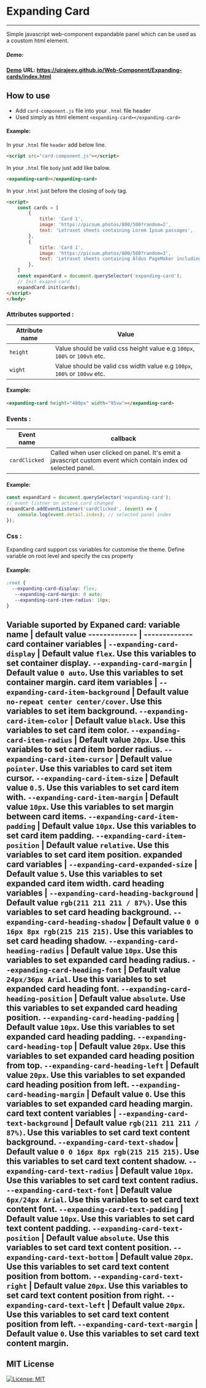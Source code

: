 # Expanding Card
------------------------------------------------------------------------------------------------
 Simple javascript web-component expandable panel which can be used as a coustom html element.
 ##### Demo:
**[Demo](https://uirajeev.github.io/Web-Component/Expanding-cards/index.html)**
**URL: https://uirajeev.github.io/Web-Component/Expanding-cards/index.html**
## How to use 
- Add `card-component.js` file into your `.html` file header
- Used simply as html element `<expanding-card></expanding-card>`

#### Example:
In your `.html` file `header` add below line.
```html
<script src="card-component.js"></script>
```

In your `.html` file `body` just add like balow.
```html
<expanding-card></expanding-card>
```

In your `.html` just before the closing of `body` tag.
```html
<script>
    const cards = [
        {
            title: 'Card 1',
            image: 'https://picsum.photos/800/500?random=2',
            text: 'Letraset sheets containing Lorem Ipsum passages',
        },
        {
            title: 'Card 1',
            image: 'https://picsum.photos/800/500?random=3',
            text: 'Letraset sheets containing Aldus PageMaker including versions of Lorem Ipsum.',
        },
    ]
    const expandCard = document.querySelector('expanding-card');
    // Init exapnd card
    expandCard.init(cards);
</script>
</body>
```

### Attributes supported :
Attribute name  | Value
------------- | -------------
`height`  | Value should be valid css height value e.g `100px`, `100%` or `100vh` etc.
`wight`  | Value should be valid css width value e.g `100px`, `100%` or `100vw` etc.
#### Example:
```html
<expanding-card height="480px" width="95vw"></expanding-card>
```

### Events :
Event name  | callback
------------- | -------------
`cardClicked`  | Called when user clicked on panel. It's emit a javascript custom event which contain index od selected panel.
#### Example:
```javascript
const expandCard = document.querySelector('expanding-card');
// event listner on active card changed
expandCard.addEventListener('cardClicked', (event) => {
    console.log(event.detail.index); // selected panel index
});
```

### Css  :
Expanding card support css variables for customise the theme. Define variable on root level and specify the css property

#### Example:
```css
:root {
  --expanding-card-display: flex;
   --expanding-card-margin: 0 auto;
   --expanding-card-item-radius: 10px;
}
```
**Variable suported by Expaned card:**
variable name  | default value
------------- | -------------
**card container variables**  | 
`--expanding-card-display`  | Default value `flex`. Use this variables to set container display.
`--expanding-card-margin`  | Default value `0 auto`. Use this variables to set container margin.
**card item variables**  | 
`--expanding-card-item-background`  | Default value `no-repeat center center/cover`. Use this variables to set item background.
`--expanding-card-item-color`  | Default value `black`. Use this variables to set card item color.
`--expanding-card-item-radius`  | Default value `20px`. Use this variables to set card item border radius.
`--expanding-card-item-cursor`  | Default value `pointer`. Use this variables to card set item cursor.
`--expanding-card-item-size`  | Default value `0.5`. Use this variables to set card item with.
`--expanding-card-item-margin`  | Default value `10px`. Use this variables to set margin between card items.
`--expanding-card-item-padding`  | Default value `10px`. Use this variables to set card item padding.
`--expanding-card-item-position`  | Default value `relative`. Use this variables to set card item position.
**expanded card variables**  | 
`--expanding-card-expanded-size`  | Default value `5`. Use this variables to set expanded card item width.
**card heading variables**  | 
`--expanding-card-heading-background`  | Default value `rgb(211 211 211 / 87%)`. Use this variables to set card heading background.
`--expanding-card-heading-shadow`  | Default value `0 0 16px 8px rgb(215 215 215)`. Use this variables to set card heading  shadow.
`--expanding-card-heading-radius`  | Default value `10px`. Use this variables to set expanded card heading radius.
`--expanding-card-heading-font`  | Default value `24px/36px Arial`. Use this variables to set expanded card heading font.
`--expanding-card-heading-position`  | Default value `absolute`. Use this variables to set expanded card heading position.
`--expanding-card-heading-padding`  | Default value `10px`. Use this variables to set expanded card heading padding.
`--expanding-card-heading-top`  | Default value `20px`. Use this variables to set expanded card heading position from top.
`--expanding-card-heading-left`  | Default value `20px`. Use this variables to set expanded card heading position from left.
`--expanding-card-heading-margin`  | Default value `0`. Use this variables to set expanded card heading margin.
**card text content variables**  | 
`--expanding-card-text-background`  | Default value `rgb(211 211 211 / 87%)`. Use this variables to set card text content background.
`--expanding-card-text-shadow`  | Default value `0 0 16px 8px rgb(215 215 215)`. Use this variables to set card text content shadow.
`--expanding-card-text-radius`  | Default value `10px`. Use this variables to set card text content radius.
`--expanding-card-text-font`  | Default value `6px/24px Arial`. Use this variables to set card text content font.
`--expanding-card-text-padding`  | Default value `10px`. Use this variables to set card text content padding.
`--expanding-card-text-position`  | Default value `absolute`. Use this variables to set card text content position.
`--expanding-card-text-bottom`  | Default value `20px`. Use this variables to set card text content position from bottom.
`--expanding-card-text-right`  | Default value `20px`. Use this variables to set card text content position from right.
`--expanding-card-text-left`  | Default value `20px`. Use this variables to set card text content position from left.
`--expanding-card-text-margin`  | Default value `0`. Use this variables to set card text content margin.
-----------------------------------------------------------------------------------------------------------
## MIT License
[![License: MIT](https://img.shields.io/badge/License-MIT-yellow.svg)](https://opensource.org/licenses/MIT)